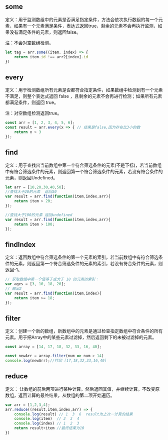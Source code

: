 ## some
定义：用于监测数组中的元素是否满足指定条件，方法会依次执行数组的每一个元素，如果有一个元素满足条件，表达式返回true，剩余的元素不会再执行监测，如果没有满足条件的元素，则返回false。

注：不会对空数组检测。
```javascript
let tag = arr.some((item, index) => {
	return item.id !== arr2[index].id
})
```

## every
定义：用于检测数组所有元素是否都符合指定条件，如果数组中检测到有一个元素不满足，则整个表达式返回 false ，且剩余的元素不会再进行检测；如果所有元素都满足条件，则返回 true。

注：对空数组检测返回true。
```javascript
const arr = [1, 2, 3, 4, 5, 6];
const result = arr.every(x => { // 结果是false,因为存在比3小的数
	return x > 3
});
```

## find
定义：用于查找出当前数组中第一个符合筛选条件的元素(不是下标)，若当前数组中有符合筛选条件的元素，则返回第一个符合筛选条件的元素，若没有符合条件的元素，则返回Undefined。
```javascript
let arr = [10,20,30,40,50];    
//查找大于20的元素  返回30
var result = arr.find(function(item,index,arr){
	return item > 20;
}); 

//查找大于100的元素 返回undefined
var result = arr.find(function(item,index,arr){
	return item > 100;
});
```

## findIndex
定义：返回数组中符合筛选条件的第一个元素的索引，若当前数组中有符合筛选条件的元素，则返回第一个符合筛选条件的元素的索引，若没有符合条件的元素，则返回-1。
```javascript
// 获取数组中第一个值等于或大于 18 的元素的索引：
var ages = [3, 10, 18, 20];
// 输出2
var result = arr.find(function(item,index){
	return item >= 18;
});
```

## filter
定义：创建一个新的数组，新数组中的元素是通过检查指定数组中符合条件的所有元素。用于把Array中的某些元素过滤掉，然后返回剩下的未被过滤掉的元素。
```javascript
const array = [14, 17, 18, 32, 33, 16, 40];

const newArr = array.filter(num => num > 14)
console.log(newArr);//打印 [17,18,32,33,16,40]
```

## reduce
定义： 让数组的前后两项进行某种计算。然后返回其值，并继续计算。不改变原数组，返回计算的最终结果，从数组的第二项开始遍历。
```javascript
var arr = [1,2,3,4];
arr.reduce((result,item,index,arr) => {
    console.log(result) // 1  3  6  result为上次一计算的结果
    console.log(item)  // 2  3  4
    console.log(index) // 1  2  3
    return result+item //最终结果为10
})
```

